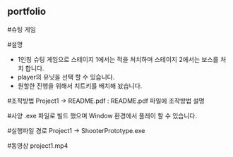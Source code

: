 ## portfolio
#슈팅 게임

#설명
- 1인칭 슈팅 게임으로 스테이지 1에서는 적을 처치하며 스테이지 2에서는 보스를 처치 합니다.
- player의 유닛을 선택 할 수 있습니다.
- 원할한 진행을 위해서 치트키를 배치해 놨습니다.

#조작방법
Project1 -> README.pdf
: README.pdf 파일에 조작방법 설명

#사양
.exe 파일로 빌드 했으며 Window 환경에서 플레이 할 수 있습니다.

#실행파일 경로 
Project1 -> ShooterPrototype.exe

#동영상
project1.mp4
